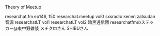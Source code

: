 Theory of Meetup

researchat.fm ep149, 150
researchat.meetup vol0
sxsradio
kenen
zatsudan音源
researchatLT vol1
researchatLT vol2
暗黒通信団
researchatfmのステッカー@東中野雑談
メチクロさん
SHIBUさん


